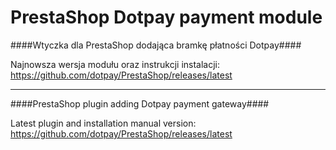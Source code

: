 PrestaShop Dotpay payment module
=====================

####Wtyczka dla PrestaShop dodająca bramkę płatności Dotpay####

Najnowsza wersja modułu oraz instrukcji instalacji:
https://github.com/dotpay/PrestaShop/releases/latest

---------------------------------------

####PrestaShop plugin adding Dotpay payment gateway####

Latest plugin and installation manual version:
https://github.com/dotpay/PrestaShop/releases/latest